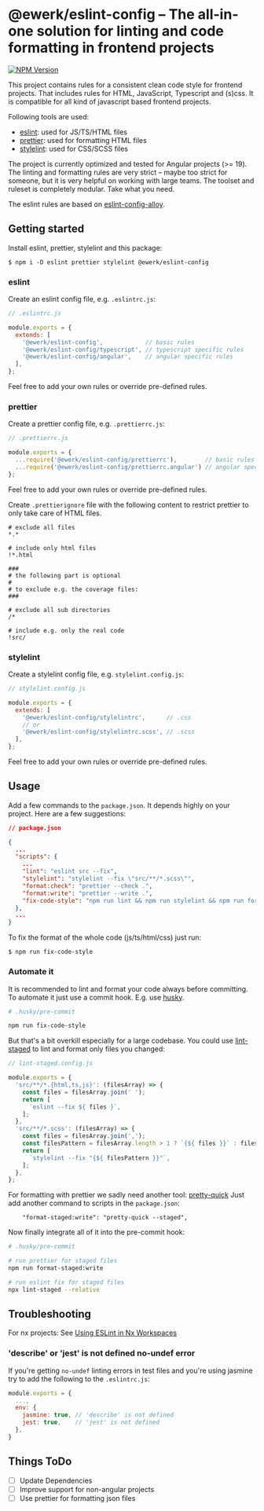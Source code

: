# @ewerk/eslint-config – The all-in-one solution for linting and code formatting in frontend projects

[![NPM Version](https://img.shields.io/npm/v/%40ewerk%2Feslint-config?registry_uri=https%3A%2F%2Fregistry.npmjs.org)](https://www.npmjs.com/package/@ewerk/eslint-config)

This project contains rules for a consistent clean code style for frontend projects.
That includes rules for HTML, JavaScript, Typescript and (s)css. It is compatible for all kind of javascript based frontend projects.

Following tools are used:

- [eslint](https://eslint.org/): used for JS/TS/HTML files
- [prettier](https://prettier.io/): used for formatting HTML files
- [stylelint](https://stylelint.io/): used for CSS/SCSS files

The project is currently optimized and tested for Angular projects (>= 19).
The linting and formatting rules are very strict – maybe too strict for someone, but it is very helpful on working with large teams. The toolset and ruleset is completely modular. Take what you need.

The eslint rules are based on [eslint-config-alloy](https://github.com/AlloyTeam/eslint-config-alloy).

## Getting started

Install eslint, prettier, stylelint and this package:
```
$ npm i -D eslint prettier stylelint @ewerk/eslint-config
```

### eslint

Create an eslint config file, e.g. `.eslintrc.js`:
```js
// .eslintrc.js

module.exports = {
  extends: [
    '@ewerk/eslint-config',            // basic rules
    '@ewerk/eslint-config/typescript', // typescript specific rules
    '@ewerk/eslint-config/angular',    // angular specific rules
  ],
};
```

Feel free to add your own rules or override pre-defined rules.

### prettier
Create a prettier config file, e.g. `.prettierrc.js`:
```js
// .prettierrc.js

module.exports = {
  ...require('@ewerk/eslint-config/prettierrc'),        // basic rules
  ...require('@ewerk/eslint-config/prettierrc.angular') // angular specific
};
```

Feel free to add your own rules or override pre-defined rules.

Create `.prettierignore` file with the following content to restrict prettier to only take care of HTML files.

```
# exclude all files
*.*

# include only html files
!*.html

###
# the following part is optional
# 
# to exclude e.g. the coverage files:
###

# exclude all sub directories
/*

# include e.g. only the real code 
!src/

```

### stylelint

Create a stylelint config file, e.g. `stylelint.config.js`:
```js
// stylelint.config.js

module.exports = {
  extends: [
    '@ewerk/eslint-config/stylelintrc',      // .css
    // or
    '@ewerk/eslint-config/stylelintrc.scss', // .scss
  ],
};
```

Feel free to add your own rules or override pre-defined rules.


## Usage

Add a few commands to the `package.json`. It depends highly on your project.
Here are a few suggestions:

```json
// package.json

{
  ...
  "scripts": {
    ...
    "lint": "eslint src --fix",
    "stylelint": "stylelint --fix \"src/**/*.scss\"",
    "format:check": "prettier --check .",
    "format:write": "prettier --write .",
    "fix-code-style": "npm run lint && npm run stylelint && npm run format:write"
  },
  ...
}
```

To fix the format of the whole code (js/ts/html/css) just run:
```
$ npm run fix-code-style
```

### Automate it

It is recommended to lint and format your code always before committing.
To automate it just use a commit hook. E.g. use [husky](https://www.npmjs.com/package/husky).

```bash
# .husky/pre-commit

npm run fix-code-style
```

But that's a bit overkill especially for a large codebase. You could use [lint-staged](https://www.npmjs.com/package/lint-staged) to lint and format only files you changed:

```js
// lint-staged.config.js

module.exports = {
  'src/**/*.{html,ts,js}': (filesArray) => {
    const files = filesArray.join(' ');
    return [
      `eslint --fix ${ files }`,
    ];
  },
  'src/**/*.scss': (filesArray) => {
    const files = filesArray.join(',');
    const filesPattern = filesArray.length > 1 ? `{${ files }}` : files;
    return [
      `stylelint --fix "{${ filesPattern }}"`,
    ];
  },
};
```

For formatting with prettier we sadly need another tool: [pretty-quick](https://www.npmjs.com/package/pretty-quick)
Just add another command to scripts in the `package.json`:

```
    "format-staged:write": "pretty-quick --staged",
```

Now finally integrate all of it into the pre-commit hook: 

```bash
# .husky/pre-commit

# run prettier for staged files
npm run format-staged:write

# run eslint fix for staged files
npx lint-staged --relative
```

## Troubleshooting

For nx projects: See [Using ESLint in Nx Workspaces](https://nx.dev/recipe/eslint)

### 'describe' or 'jest' is not defined no-undef error

If you're getting `no-undef` linting errors in test files and you're using jasmine try to add the following to the `.eslintrc.js`:

```js
module.exports = {
  ...,
  env: {
    jasmine: true, // 'describe' is not defined
    jest: true,    // 'jest' is not defined
  },
}
```

## Things ToDo

- [ ] Update Dependencies
- [ ] Improve support for non-angular projects
- [ ] Use prettier for formatting json files
